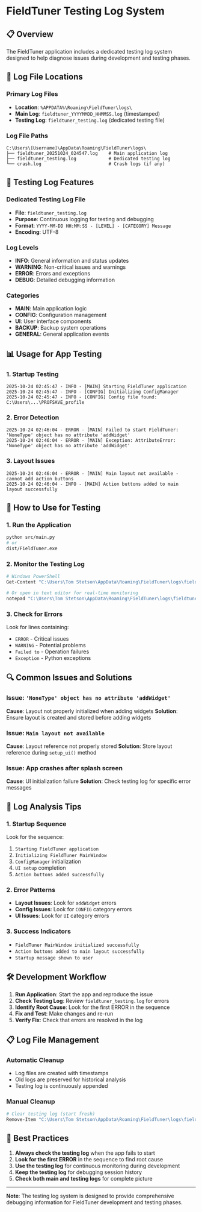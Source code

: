 # FieldTuner Testing Log System

## 📋 Overview

The FieldTuner application includes a dedicated testing log system designed to help diagnose issues during development and testing phases.

## 📁 Log File Locations

### Primary Log Files
- **Location**: `%APPDATA%\Roaming\FieldTuner\logs\`
- **Main Log**: `fieldtuner_YYYYMMDD_HHMMSS.log` (timestamped)
- **Testing Log**: `fieldtuner_testing.log` (dedicated testing file)

### Log File Paths
```
C:\Users\[Username]\AppData\Roaming\FieldTuner\logs\
├── fieldtuner_20251024_024547.log    # Main application log
├── fieldtuner_testing.log            # Dedicated testing log
└── crash.log                         # Crash logs (if any)
```

## 🔧 Testing Log Features

### Dedicated Testing Log File
- **File**: `fieldtuner_testing.log`
- **Purpose**: Continuous logging for testing and debugging
- **Format**: `YYYY-MM-DD HH:MM:SS - [LEVEL] - [CATEGORY] Message`
- **Encoding**: UTF-8

### Log Levels
- **INFO**: General information and status updates
- **WARNING**: Non-critical issues and warnings
- **ERROR**: Errors and exceptions
- **DEBUG**: Detailed debugging information

### Categories
- **MAIN**: Main application logic
- **CONFIG**: Configuration management
- **UI**: User interface components
- **BACKUP**: Backup system operations
- **GENERAL**: General application events

## 📊 Usage for App Testing

### 1. **Startup Testing**
```
2025-10-24 02:45:47 - INFO - [MAIN] Starting FieldTuner application
2025-10-24 02:45:47 - INFO - [CONFIG] Initializing ConfigManager
2025-10-24 02:45:47 - INFO - [CONFIG] Config file found: C:\Users\...\PROFSAVE_profile
```

### 2. **Error Detection**
```
2025-10-24 02:46:04 - ERROR - [MAIN] Failed to start FieldTuner: 'NoneType' object has no attribute 'addWidget'
2025-10-24 02:46:04 - ERROR - [MAIN] Exception: AttributeError: 'NoneType' object has no attribute 'addWidget'
```

### 3. **Layout Issues**
```
2025-10-24 02:46:04 - ERROR - [MAIN] Main layout not available - cannot add action buttons
2025-10-24 02:46:04 - INFO - [MAIN] Action buttons added to main layout successfully
```

## 🚀 How to Use for Testing

### 1. **Run the Application**
```bash
python src/main.py
# or
dist/FieldTuner.exe
```

### 2. **Monitor the Testing Log**
```bash
# Windows PowerShell
Get-Content "C:\Users\Tom Stetson\AppData\Roaming\FieldTuner\logs\fieldtuner_testing.log" -Wait

# Or open in text editor for real-time monitoring
notepad "C:\Users\Tom Stetson\AppData\Roaming\FieldTuner\logs\fieldtuner_testing.log"
```

### 3. **Check for Errors**
Look for lines containing:
- `ERROR` - Critical issues
- `WARNING` - Potential problems
- `Failed to` - Operation failures
- `Exception` - Python exceptions

## 🔍 Common Issues and Solutions

### Issue: `'NoneType' object has no attribute 'addWidget'`
**Cause**: Layout not properly initialized when adding widgets
**Solution**: Ensure layout is created and stored before adding widgets

### Issue: `Main layout not available`
**Cause**: Layout reference not properly stored
**Solution**: Store layout reference during `setup_ui()` method

### Issue: App crashes after splash screen
**Cause**: UI initialization failure
**Solution**: Check testing log for specific error messages

## 📝 Log Analysis Tips

### 1. **Startup Sequence**
Look for the sequence:
1. `Starting FieldTuner application`
2. `Initializing FieldTuner MainWindow`
3. `ConfigManager` initialization
4. `UI setup` completion
5. `Action buttons added successfully`

### 2. **Error Patterns**
- **Layout Issues**: Look for `addWidget` errors
- **Config Issues**: Look for `CONFIG` category errors
- **UI Issues**: Look for `UI` category errors

### 3. **Success Indicators**
- `FieldTuner MainWindow initialized successfully`
- `Action buttons added to main layout successfully`
- `Startup message shown to user`

## 🛠️ Development Workflow

1. **Run Application**: Start the app and reproduce the issue
2. **Check Testing Log**: Review `fieldtuner_testing.log` for errors
3. **Identify Root Cause**: Look for the first ERROR in the sequence
4. **Fix and Test**: Make changes and re-run
5. **Verify Fix**: Check that errors are resolved in the log

## 📋 Log File Management

### Automatic Cleanup
- Log files are created with timestamps
- Old logs are preserved for historical analysis
- Testing log is continuously appended

### Manual Cleanup
```bash
# Clear testing log (start fresh)
Remove-Item "C:\Users\Tom Stetson\AppData\Roaming\FieldTuner\logs\fieldtuner_testing.log"
```

## 🎯 Best Practices

1. **Always check the testing log** when the app fails to start
2. **Look for the first ERROR** in the sequence to find root cause
3. **Use the testing log** for continuous monitoring during development
4. **Keep the testing log** for debugging session history
5. **Check both main and testing logs** for complete picture

---

**Note**: The testing log system is designed to provide comprehensive debugging information for FieldTuner development and testing phases.
